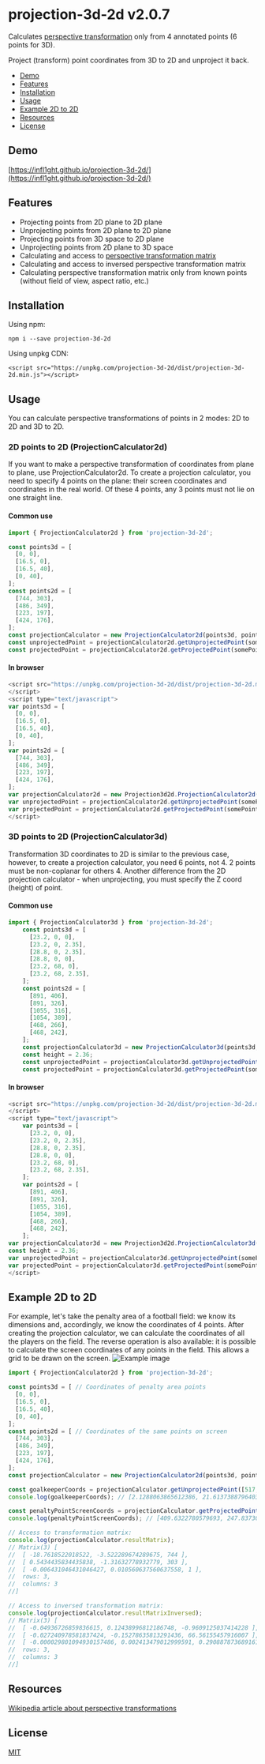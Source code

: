# projection-3d-2d v2.0.7
Calculates [perspective transformation](https://en.wikipedia.org/wiki/3D_projection#Perspective_projection) only from 4 annotated points (6 points for 3D).

Project (transform) point coordinates from 3D to 2D and unproject it back.
* [Demo](#demo)
* [Features](#features)
* [Installation](#installation)
* [Usage](#usage)
* [Example 2D to 2D](#example-2d-to-2d)
* [Resources](#resources)
* [License](#license)


## Demo
[https://infl1ght.github.io/projection-3d-2d/](https://infl1ght.github.io/projection-3d-2d/)

## Features
- Projecting points from 2D plane to 2D plane
- Unprojecting points from 2D plane to 2D plane
- Projecting points from 3D space to 2D plane
- Unprojecting points from 2D plane to 3D space
- Сalculating and access to [perspective transformation matrix](https://en.wikipedia.org/wiki/Transformation_matrix#Perspective_projection)
- Сalculating and access to inversed perspective transformation matrix
- Calculating perspective transformation matrix only from known points (without field of view, aspect ratio, etc.)  

## Installation
Using npm:

```npm i --save projection-3d-2d```

Using unpkg CDN:

```<script src="https://unpkg.com/projection-3d-2d/dist/projection-3d-2d.min.js"></script>```

## Usage
You can calculate perspective transformations of points in 2 modes: 2D to 2D and 3D to 2D.

### 2D points to 2D (ProjectionCalculator2d)
If you want to make a perspective transformation of coordinates from plane to plane, use ProjectionCalculator2d.
To create a projection calculator, you need to specify 4 points on the plane: their screen coordinates and coordinates in the real world. Of these 4 points, any 3 points must not lie on one straight line.

#### Common use
```javascript
import { ProjectionCalculator2d } from 'projection-3d-2d';

const points3d = [
  [0, 0],
  [16.5, 0],
  [16.5, 40],
  [0, 40],
]; 
const points2d = [
  [744, 303],
  [486, 349],
  [223, 197],
  [424, 176],
];
const projectionCalculator = new ProjectionCalculator2d(points3d, points2d);
const unprojectedPoint = projectionCalculator2d.getUnprojectedPoint(somePointScreenCoords);
const projectedPoint = projectionCalculator2d.getProjectedPoint(somePointWorldCoords);
```
#### In browser
```javascript
<script src="https://unpkg.com/projection-3d-2d/dist/projection-3d-2d.min.js" type="text/javascript">
</script>
<script type="text/javascript">
var points3d = [
  [0, 0],
  [16.5, 0],
  [16.5, 40],
  [0, 40],
]; 
var points2d = [
  [744, 303],
  [486, 349],
  [223, 197],
  [424, 176],
];
var projectionCalculator2d = new Projection3d2d.ProjectionCalculator2d(points3d, points2d);
var unprojectedPoint = projectionCalculator2d.getUnprojectedPoint(somePointScreenCoords);
var projectedPoint = projectionCalculator2d.getProjectedPoint(somePointWorldCoords);
</script>
```
### 3D points to 2D (ProjectionCalculator3d)
Transformation 3D coordinates to 2D is similar to the previous case, however, to create a projection calculator, you need 6 points, not 4. 2 points must be non-coplanar for others 4.
Another difference from the 2D projection calculator - when unprojecting, you must specify the Z coord (height) of point.

#### Common use
```javascript
import { ProjectionCalculator3d } from 'projection-3d-2d';
    const points3d = [
      [23.2, 0, 0],
      [23.2, 0, 2.35],
      [28.8, 0, 2.35],
      [28.8, 0, 0],
      [23.2, 68, 0],
      [23.2, 68, 2.35],
    ];
    const points2d = [
      [891, 406],
      [891, 326],
      [1055, 316],
      [1054, 389],
      [468, 266],
      [468, 242],
    ];
    const projectionCalculator3d = new ProjectionCalculator3d(points3d, points2d);
    const height = 2.36;
    const unprojectedPoint = projectionCalculator3d.getUnprojectedPoint(somePointScreenCoords, height);
    const projectedPoint = projectionCalculator3d.getProjectedPoint(somePointWorldCoords);
```
#### In browser
```javascript
<script src="https://unpkg.com/projection-3d-2d/dist/projection-3d-2d.min.js" type="text/javascript">
</script>
<script type="text/javascript">
    var points3d = [
      [23.2, 0, 0],
      [23.2, 0, 2.35],
      [28.8, 0, 2.35],
      [28.8, 0, 0],
      [23.2, 68, 0],
      [23.2, 68, 2.35],
    ];
    var points2d = [
      [891, 406],
      [891, 326],
      [1055, 316],
      [1054, 389],
      [468, 266],
      [468, 242],
    ];
var projectionCalculator3d = new Projection3d2d.ProjectionCalculator3d(points3d, points2d);
const height = 2.36;
var unprojectedPoint = projectionCalculator3d.getUnprojectedPoint(somePointScreenCoords, height);
var projectedPoint = projectionCalculator3d.getProjectedPoint(somePointWorldCoords);
</script>
```
## Example 2D to 2D
For example, let's take the penalty area of a football field: we know its dimensions and, accordingly, we know the coordinates of 4 points. After creating the projection calculator, we can calculate the coordinates of all the players on the field. The reverse operation is also available: it is possible to calculate the screen coordinates of any points in the field. This allows a grid to be drawn on the screen.
![Example image](https://user-images.githubusercontent.com/19838931/109158071-ef0d9d00-7783-11eb-8d1d-745d4fc5cd75.png)

```javascript
import { ProjectionCalculator2d } from 'projection-3d-2d';

const points3d = [ // Coordinates of penalty area points
  [0, 0],
  [16.5, 0],
  [16.5, 40],
  [0, 40],
]; 
const points2d = [ // Coordinates of the same points on screen
  [744, 303],
  [486, 349],
  [223, 197],
  [424, 176],
];
const projectionCalculator = new ProjectionCalculator2d(points3d, points2d); 

const goalkeeperCoords = projectionCalculator.getUnprojectedPoint([517, 227]); // Let's find coords of the goalkeeper
console.log(goalkeeperCoords); // [2.1288063865612386, 21.613738879640383] - the goalkeeper two meters away from the end line

const penaltyPointScreenCoords = projectionCalculator.getProjectedPoint([11, 20]); // Find the coordinates of the penalty point on the screen
console.log(penaltyPointScreenCoords); // [409.6322780579693, 247.83730935164368]

// Access to transformation matrix:
console.log(projectionCalculator.resultMatrix); 
// Matrix(3) [
//  [ -18.7618522018522, -3.522289674289675, 744 ],
//  [ 0.5434435834435838, -1.31632778932779, 303 ],
//  [ -0.006431046431046427, 0.010560637560637558, 1 ],
//  rows: 3,
//  columns: 3
//]

// Access to inversed transformation matrix:
console.log(projectionCalculator.resultMatrixInversed); 
// Matrix(3) [
//  [ -0.04936726859836615, 0.12438996812186748, -0.9609125037414228 ],
//  [ -0.027240978581837424, -0.15278635813291436, 66.56155457916007 ],
//  [ -0.000029801094930157486, 0.002413479012999591, 0.2908878736891611 ],
//  rows: 3,
//  columns: 3
//]

```

## Resources
[Wikipedia article about perspective transformations](https://en.wikipedia.org/wiki/3D_projection#Perspective_projection)

## License
[MIT](https://github.com/Infl1ght/projection-3d-2d/blob/master/LICENSE)
